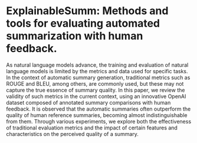 # ExplainableSumm: Methods and tools for evaluating automated summarization with human feedback.
As natural language models advance, the training and evaluation of natural language models is limited by the metrics and data used for specific tasks. In the context of automatic summary generation, traditional metrics such as ROUGE and BLEU, among others, are commonly used, but these may not capture the true essence of summary quality. In this paper, we review the validity of such metrics in the current context, using an innovative OpenAI dataset composed of annotated summary comparisons with human feedback. It is observed that the automatic summaries often outperform the quality of human reference summaries, becoming almost indistinguishable from them. Through various experiments, we explore both the effectiveness of traditional evaluation metrics and the impact of certain features and characteristics on the perceived quality of a summary.
